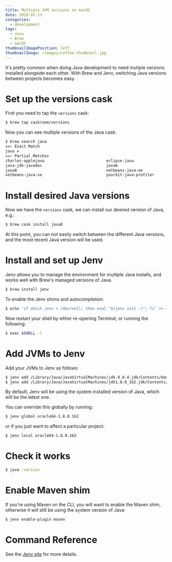 ```yaml
---
title: Multiple JVM versions on macOS
date: 2018-01-13
categories:
  - development
tags:
  - Java
  - Brew
  - macOS
thumbnailImagePosition: left
thumbnailImage: /images/coffee-thumbnail.jpg
---
```


It's pretty common when doing Java development to need mutiple versions installed alongside each other.
With Brew and Jenv, switching Java versions between projects becomes easy.

<!--more-->


# Set up the versions cask

First you need to tap the `versions` cask:

~~~ sh
$ brew tap caskroom/versions
~~~

Now you can see multiple versions of the Java cask:

~~~ sh
$ brew search java
==> Exact Match
java ✔
==> Partial Matches
charles-applejava                           eclipse-java
java-jdk-javadoc                            java6
java8                                       netbeans-java-ee
netbeans-java-se                            yourkit-java-profiler
~~~

# Install desired Java versions

Now we have the `versions` cask, we can install our desired version of Java, e.g.:

~~~ sh
$ brew cask install java8
~~~

At this point, you can not easily switch between the different Java versions, and the most recent Java version will be used.

# Install and set up Jenv

Jenv allows you to manage the environment for multiple Java installs, and works well with Brew's managed versions of Java.

~~~ sh
$ brew install jenv
~~~

To enable the Jenv shims and autocompletion:

~~~ sh
$ echo 'if which jenv > /dev/null; then eval "$(jenv init -)"; fi' >> ~/.bash_profile
~~~

Now restart your shell by either re-opening Terminal, or running the following:

~~~ sh
$ exec $SHELL -l
~~~

# Add JVMs to Jenv

Add your JVMs to Jenv as follows:

~~~  sh
$ jenv add /Library/Java/JavaVirtualMachines/jdk-9.0.4.jdk/Contents/Home/
$ jenv add /Library/Java/JavaVirtualMachines/jdk1.8.0_162.jdk/Contents/Home/
~~~

By default, Jenv will be using the system installed version of Java, which will be the latest one.

You can override this globally by running:

~~~  sh
$ jenv global oracle64-1.8.0.162
~~~

or if you just want to affect a particular project:

~~~ sh
$ jenv local oracle64-1.8.0.162
~~~

# Check it works

~~~  sh
$ java -version
~~~

# Enable Maven shim

If you're using Maven on the CLI, you will want to enable the Maven shim, otherwise it will still be using the system version of Java:

~~~ sh
$ jenv enable-plugin maven
~~~

# Command Reference

See the [Jenv site](http://www.jenv.be/) for more details.
